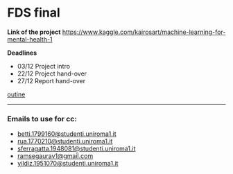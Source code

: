 # FDS final 

**Link of the project**
https://www.kaggle.com/kairosart/machine-learning-for-mental-health-1

**Deadlines**
- 03/12 Project intro
- 22/12 Project hand-over
- 27/12 Report hand-over

[outine](https://viewer.diagrams.net/?highlight=00000A&edit=_blank&layers=1&nav=1&title=Untitled%20Diagram.drawio#R7VzRcps4FP0az%2Bw%2BZAaEwfZj4rTpQ7LNJJ22bzsCZKMNIFeI2s7XrwQCY5BtiDHBcdOZFCRZQjr3nnt1kDMwpsHqjsKF90Bc5A%2BA5q4Gxu0AAH2iAf6fKFmnJRNrmBbMKXZlo03BM35FslCTpTF2UbTVkBHiM7zYLnRIGCKHbZVBSslyu9mM%2BNujLuAcVQqeHehXS39gl3myVNe0TcUXhOeeHHpsygobOi9zSuJQjjcAxiz5SasDmPUl20cedMmyUGR8GhhTSghLr4LVFPlibbNlSz%2F3eUdt%2FtwUhazOB8zRDFnQRo42nmlDx76SPfyGfoyyKVg%2B7%2BvGxb%2F55VxcLjwYId5Kz%2Br4AIVqxSc0izfR875sWm5b7iFZHLbOAOHrtBCXEUMLXr%2F0MEPPC%2BiIsiW3QV7mscDndzq%2FnJGQSaMCY3GPfX9KfEKTzgzXRGN3yMsjRskLKtSMgW1YVv4AxXXMFgZRhlaFIrmud4gEiNE1b7LatmXpAvpY3i83BgUmsswr2pIsg9KG53nPGxz5hYSyJqygCaygNqy60SNYuZcBx1HB6lq2ZbYEKxgdxtXQusLVbIKroUZFUEQC4mnBQdYOcEYTm69XK%2BCYwz45ndUEnGFtp0seqTdON3aQGld7bA7NlnAda33CdbQTV88qYyGWT2Qg6fLy0l%2BxiO0397GDXchrpiSMCIcmr8l6eKTkP5HbAO1rzHwcogK8aa8V1IvDl0DnC822ga0AZiU%2FCohN8Y%2BXQx%2FPQ17mcCARr7wRAGKeNV3LigC7rhhQaVMFQzKH2b18wMzQCqOmP6cJxXrVenRtrDAfqwXzufv318%2B7l%2B8rfX6l6S%2Fh7Mfs%2FttV9gQ1uGFnklV26yUOfBiibZQdD%2FvuPVyTmCUuz%2FPT7O6Goojj8ZitrF4qeoBi%2BYQHe4TiVw4P9GUB74fmrLDd4lkMIZv1Ie%2FKY3GRKkwF1nlDFdhytCfukDCcC3fNhwOl8YAqH6gOZ5ZGgz73qRAydCN2D1HFwvKJqoyO2JIqfM5T%2Fk57mpIg4Asb7bOo%2FWZbXHpp5wdNcI%2BxSDupor7faeonawrsVWBM3gS9oveRqnfQJtT8VqLdgG7AgW1dAcQsDAk6vooS1K7FVs9crKoxqhTl3tiLNMtkP%2B%2FWCHO70qO%2BzALGjJu4mI5HsINyd1NmanXmeDCW14%2FMCcFDO%2BlKuN6CYEEIvF%2FzZmDeir5iRtK5Jl3X9c3GPG2Ueboak1Uh2ThZSK7ukW%2BJEwtMIcMkrBlwe8B2mehWk%2Fz0Mj81Y791qZdO2bAm%2FR2QP96XOEpWpiW%2FYDKro5mjN5P0sU0hxYIMtThCroBMzJN5qMT7H5olQVOfLrHk0HxvljSqLInseH527AgUm8AT5IbZaMMes2MV0paILTUM7S88479DxFOhCNL13zv9%2Bhw82GhqdyVJ0lB4sGo7ui8oH%2BXBYLg%2FGBakB1CTavsvPbzPuwGl9jAyVXT94bWHa3%2FOgWJe8Hb1AZiF5ehcfcj95ij1wVSg%2F%2BHVh1ovQtqJOdcuXIiPk5jmeaXGSMu5dJtPzDwskmIYQn8d4ajhQ51ByARmU8exzBKNVkOmytJPlvSC3W98CmB8Crm54XB%2BVNDsAV3tkQ9U7HUB8sG4O%2F76liDi4tkM0VRNRCWz6ht%2FXbtuwrRxmFpTa897DtQ2aupk1rbZq%2FbzVqfUNqlj299xFPPVfk0kqr0J3BkRnFIBaD8%2FOwMFIHuMI%2FRRqxXpUNnLTuNTkchxQw2k%2BkrhUrAwZPCkemuHi6aRWZZkvibqa3FyH5qiJ41pYjv7VPitclN9Moo2ap3JfRSCzY4TfjWpuV%2BCTSfnBUvhWH1Y5AIEmycUxT5LOzpgjaAwxc5FGKO5Jqdy3wsUYYxTqfybcw9J6FxQ6CQML8JoZlXnq%2Fen5n5ElqnQ%2B%2FPEsxO936jq%2FY%2BIzggNYJgcTuk2bX%2B7B%2B871nCRuoRx4PT%2Fu5%2BHEsYglsRxYs4K6zYVjL7MjeEgPcAQsUvIpo3Gm26zlE0rBI9hp9l0rZcRt1KAK5zee1%2B142jaVJ93uEi144Ca%2F77U8oUk0oN4Y5W%2BwwqIi2fcyeXpMMgNM8nePw6bpmfA8mQxlSrSwvytmPH5IujVaurl%2BsFXZbmLdUOvtd6VJKdLdn7j7fzEim6%2BBFc5MX2hYoXCoJ7QglC2z6D2W%2B2ksBTdixrjpqbwR9RIVy7LMtoXNTzEnV0EpaJd1Qg95xBkGivio1KQUeTwqm%2B8n0zSGFYV8X8IQzYhL53n5W%2F23T9yRhlVUEG1HWd%2BQleEzmEomgEtXrh8Gi6%2FCnOb%2BUjuPWycWJRySLNmDnk6965K1V%2F5doB2r1Ue69x%2FNt05prtPnR%2Fn3A%2BIJgBMPYojFsAm37Y8B29u%2FH2D8itNRbCuYxM1vJnfbv5SVWoomz8HZnz6Hw%3D%3D)

-------------------------------------------------------

### Emails to use for cc:

- betti.1799160@studenti.uniroma1.it
- rua.1770210@studenti.uniroma1.it
- sferragatta.1948081@studenti.uniroma1.it
- ramsegaurav1@gmail.com
- yildiz.1951070@studenti.uniroma1.it
